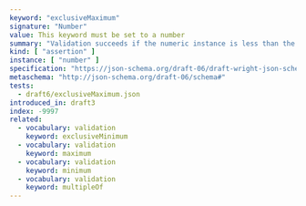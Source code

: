 ```yaml
---
keyword: "exclusiveMaximum"
signature: "Number"
value: This keyword must be set to a number
summary: "Validation succeeds if the numeric instance is less than the given number."
kind: [ "assertion" ]
instance: [ "number" ]
specification: "https://json-schema.org/draft-06/draft-wright-json-schema-validation-01#rfc.section.6.3"
metaschema: "http://json-schema.org/draft-06/schema#"
tests:
  - draft6/exclusiveMaximum.json
introduced_in: draft3
index: -9997
related:
  - vocabulary: validation
    keyword: exclusiveMinimum
  - vocabulary: validation
    keyword: maximum
  - vocabulary: validation
    keyword: minimum
  - vocabulary: validation
    keyword: multipleOf
---
```

